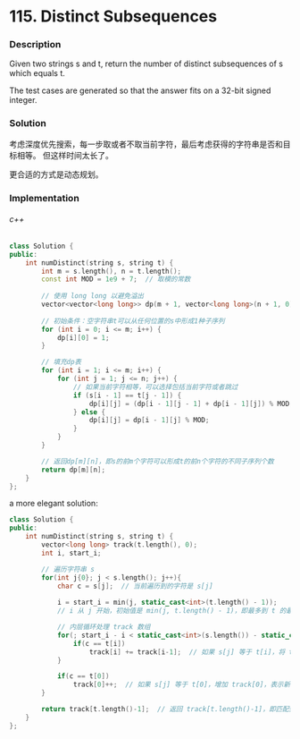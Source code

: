 # 115. Distinct Subsequences

### Description

Given two strings s and t, return the number of distinct subsequences of s which equals t.

The test cases are generated so that the answer fits on a 32-bit signed integer.

### Solution

考虑深度优先搜索，每一步取或者不取当前字符，最后考虑获得的字符串是否和目标相等。
但这样时间太长了。

更合适的方式是动态规划。

### Implementation

###### c++

```c++
class Solution {
public:
    int numDistinct(string s, string t) {
        int m = s.length(), n = t.length();
        const int MOD = 1e9 + 7;  // 取模的常数
        
        // 使用 long long 以避免溢出
        vector<vector<long long>> dp(m + 1, vector<long long>(n + 1, 0));
        
        // 初始条件：空字符串t可以从任何位置的s中形成1种子序列
        for (int i = 0; i <= m; i++) {
            dp[i][0] = 1;
        }

        // 填充dp表
        for (int i = 1; i <= m; i++) {
            for (int j = 1; j <= n; j++) {
                // 如果当前字符相等，可以选择包括当前字符或者跳过
                if (s[i - 1] == t[j - 1]) {
                    dp[i][j] = (dp[i - 1][j - 1] + dp[i - 1][j]) % MOD;
                } else {
                    dp[i][j] = dp[i - 1][j] % MOD;
                }
            }
        }

        // 返回dp[m][n]，即s的前m个字符可以形成t的前n个字符的不同子序列个数
        return dp[m][n];
    }
};
```

a more elegant solution: 

```c++
class Solution {
public:
    int numDistinct(string s, string t) {
        vector<long long> track(t.length(), 0);
        int i, start_i;

        // 遍历字符串 s
        for(int j{0}; j < s.length(); j++){
            char c = s[j];  // 当前遍历到的字符是 s[j]
            
            i = start_i = min(j, static_cast<int>(t.length() - 1)); 
            // i 从 j 开始，初始值是 min(j, t.length() - 1)，即最多到 t 的最后一个字符

            // 内层循环处理 track 数组
            for(; start_i - i < static_cast<int>(s.length()) - static_cast<int>(t.length()) + 1 && i >= 1; i--){
                if(c == t[i])
                    track[i] += track[i-1];  // 如果 s[j] 等于 t[i]，将 track[i-1] 的结果累加到 track[i]，表示新增了一个子序列
            }

            if(c == t[0])
                track[0]++;  // 如果 s[j] 等于 t[0]，增加 track[0]，表示新增了一个匹配 t[0] 的子序列
        }

        return track[t.length()-1];  // 返回 track[t.length()-1]，即匹配到 t 的最后一个字符的子序列数量
    }
};
```